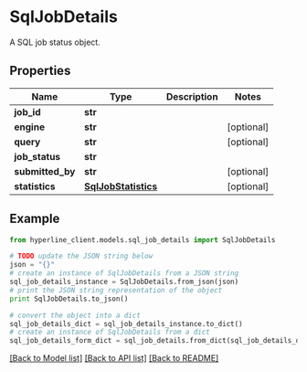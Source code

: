 # SqlJobDetails

A SQL job status object.

## Properties
Name | Type | Description | Notes
------------ | ------------- | ------------- | -------------
**job_id** | **str** |  | 
**engine** | **str** |  | [optional] 
**query** | **str** |  | [optional] 
**job_status** | **str** |  | 
**submitted_by** | **str** |  | [optional] 
**statistics** | [**SqlJobStatistics**](SqlJobStatistics.md) |  | [optional] 

## Example

```python
from hyperline_client.models.sql_job_details import SqlJobDetails

# TODO update the JSON string below
json = "{}"
# create an instance of SqlJobDetails from a JSON string
sql_job_details_instance = SqlJobDetails.from_json(json)
# print the JSON string representation of the object
print SqlJobDetails.to_json()

# convert the object into a dict
sql_job_details_dict = sql_job_details_instance.to_dict()
# create an instance of SqlJobDetails from a dict
sql_job_details_form_dict = sql_job_details.from_dict(sql_job_details_dict)
```
[[Back to Model list]](../README.md#documentation-for-models) [[Back to API list]](../README.md#documentation-for-api-endpoints) [[Back to README]](../README.md)


